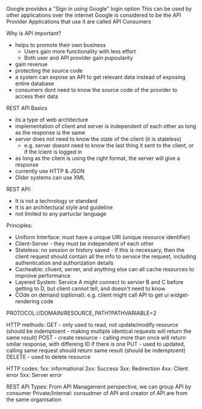 Google provides a "Sign in using Google" login option
This can be used by other applications over the internet
Google is considered to be the API Provider
Applications that use it are called API Consumers

Why is API important?
- helps to promote their own business
	- Users gain more functionality with less effort
	- Both user and API provider gain pupoularity
- gain revenue
- protecting the source code
- a system can expose an API to get relevant data instead of exposing entire database
- consumers dont need to know the source code of the provider to access their data

REST API Basics
- its a type of web architecture
- implementation of client and server is independent of each other as long as the response is the same
- server does not need to know the state of the client (it is stateless)
	- e.g. server doesnt need to know the last thing it sent to the client, or if the lcient is logged in
- as long as the client is using the right format, the server will give a response
- currently use HTTP & JSON
- Older systems can use XML

REST API:
- It is not a technology or standard
- It is an architectural style and guideline
- not limited to any partuclar language

Principles:
- Uniform Interface: must have a unique URI (unique resource identifier)
- Client-Server - they must be independent of each other
- Stateless: no session or history saved - if this is necessary, then the client request should contain all the info to service the request, including authentication and authorization details
- Cacheable: cliuent, server, and anything else can all cache resources to improive performance
- Layered System: Service A might connect to servier B and C before getting to D, but client cannot tell, and doesn't need to know
- COde on demand (optional): e.g. client might call API to get ui widget-rendering code

PROTOCOL://DOMAIN/RESOURCE_PATH?PATHVARIABLE=2

HTTP methods:
GET - only used to read, not update/modify resource (should be indemptoent - making multiple identical requests will return the same result)
POST - create resource - calling more than once will return smilar response, with differeng ID if there is one
PUT - used to updated, calling same request should return same result (should be indemptoent)
DELETE - used to delete resource

HTTP codes:
1xx: informational
2xx: Success
3xx: Redirection
4xx: Client error
5xx: Server error

REST APi Types:
From API Management perspective, we can group API by consumer
Private/Internal: consudmer of API and creator of API are from the same organisation
